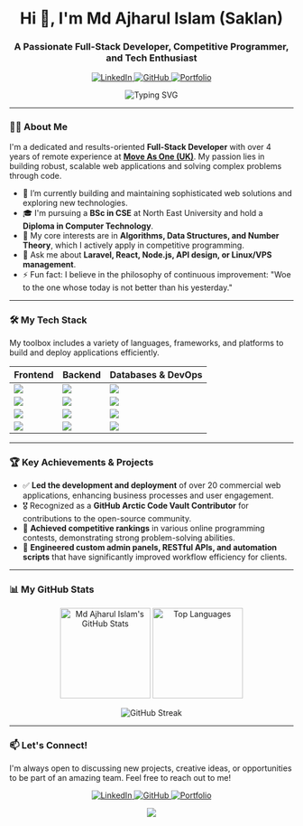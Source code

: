 <h1 align="center">Hi 👋, I'm Md Ajharul Islam (Saklan)</h1>
<h3 align="center">A Passionate Full-Stack Developer, Competitive Programmer, and Tech Enthusiast</h3>

<p align="center">
  <a href="https://linkedin.com/in/saklanbd" target="_blank">
    <img src="https://img.shields.io/badge/LinkedIn-0077B5?style=for-the-badge&logo=linkedin&logoColor=white" alt="LinkedIn"/>
  </a>
  <a href="https://github.com/saklan" target="_blank">
    <img src="https://img.shields.io/badge/GitHub-181717?style=for-the-badge&logo=github&logoColor=white" alt="GitHub"/>
  </a>
  <a href="https://your-portfolio-link.com" target="_blank"> <!-- 👈 IMPORTANT: Add your portfolio link here -->
    <img src="https://img.shields.io/badge/Portfolio-D14836?style=for-the-badge&logo=google-chrome&logoColor=white" alt="Portfolio"/>
  </a>
</p>

<p align="center">
  <img src="https://readme-typing-svg.demolab.com?font=Fira+Code&pause=1000&color=5EEAD4¢er=true&vCenter=true&width=435&lines=Full-Stack+Development+with+Laravel+%26+React;Solving+Complex+Problems+with+Algorithms;Automating+Workflows+on+Linux/VPS;API+Development+and+Integration" alt="Typing SVG" />
</p>

---

### 👨‍💻 About Me

I'm a dedicated and results-oriented **Full-Stack Developer** with over 4 years of remote experience at **[Move As One (UK)](https://moveasone.co.uk/about)**. My passion lies in building robust, scalable web applications and solving complex problems through code.

- 🔭 I’m currently building and maintaining sophisticated web solutions and exploring new technologies.
- 🎓 I'm pursuing a **BSc in CSE** at North East University and hold a **Diploma in Computer Technology**.
- 🌱 My core interests are in **Algorithms, Data Structures, and Number Theory**, which I actively apply in competitive programming.
- 💬 Ask me about **Laravel, React, Node.js, API design, or Linux/VPS management**.
- ⚡ Fun fact: I believe in the philosophy of continuous improvement: "Woe to the one whose today is not better than his yesterday."

---

### 🛠️ My Tech Stack

My toolbox includes a variety of languages, frameworks, and platforms to build and deploy applications efficiently.

| Frontend                                                                                                                                                             | Backend                                                                                                                                                                        | Databases & DevOps                                                                                                                                                                       |
| -------------------------------------------------------------------------------------------------------------------------------------------------------------------- | ------------------------------------------------------------------------------------------------------------------------------------------------------------------------------ | ---------------------------------------------------------------------------------------------------------------------------------------------------------------------------------------- |
| <img src="https://img.shields.io/badge/React-20232A?style=for-the-badge&logo=react&logoColor=61DAFB" />                                                                | <img src="https://img.shields.io/badge/PHP-777BB4?style=for-the-badge&logo=php&logoColor=white" />                                                                              | <img src="https://img.shields.io/badge/MySQL-4479A1?style=for-the-badge&logo=mysql&logoColor=white" />                                                                                    |
| <img src="https://img.shields.io/badge/JavaScript-F7DF1E?style=for-the-badge&logo=javascript&logoColor=black" />                                                       | <img src="https://img.shields.io/badge/Laravel-FF2D20?style=for-the-badge&logo=laravel&logoColor=white" />                                                                      | <img src="https://img.shields.io/badge/Linux-FCC624?style=for-the-badge&logo=linux&logoColor=black" />                                                                                     |
| <img src="https://img.shields.io/badge/HTML5-E34F26?style=for-the-badge&logo=html5&logoColor=white" />                                                                   | <img src="https://img.shields.io/badge/Node.js-339933?style=for-the-badge&logo=nodedotjs&logoColor=white" />                                                                     | <img src="https://img.shields.io/badge/VPS_Hosting-0078D6?style=for-the-badge&logo=digitalocean&logoColor=white" />                                                                       |
| <img src="https://img.shields.io/badge/CSS3-1572B6?style=for-the-badge&logo=css3&logoColor=white" />                                                                    | <img src="https://img.shields.io/badge/Git-F05032?style=for-the-badge&logo=git&logoColor=white" />                                                                              | <img src="https://img.shields.io/badge/GitHub-181717?style=for-the-badge&logo=github&logoColor=white" />                                                                                   |

---

### 🏆 Key Achievements & Projects

- ✅ **Led the development and deployment** of over 20 commercial web applications, enhancing business processes and user engagement.
- 🎖️ Recognized as a **GitHub Arctic Code Vault Contributor** for contributions to the open-source community.
- 🧠 **Achieved competitive rankings** in various online programming contests, demonstrating strong problem-solving abilities.
- 🧪 **Engineered custom admin panels, RESTful APIs, and automation scripts** that have significantly improved workflow efficiency for clients.

---

### 📊 My GitHub Stats

<p align="center">
  <img src="https://github-readme-stats.vercel.app/api?username=saklan&show_icons=true&theme=radical&rank_icon=github&hide_border=true" alt="Md Ajharul Islam's GitHub Stats" height="160"/>
  <img src="https://github-readme-stats.vercel.app/api/top-langs/?username=saklan&layout=compact&theme=radical&hide_border=true" alt="Top Languages" height="160"/>
</p>

<p align="center">
  <img src="https://github-readme-streak-stats.herokuapp.com/?user=saklan&theme=radical&hide_border=true" alt="GitHub Streak" />
</p>

---

### 📫 Let's Connect!

I'm always open to discussing new projects, creative ideas, or opportunities to be part of an amazing team. Feel free to reach out to me!

<p align="center">
  <a href="https://linkedin.com/in/saklanbd" target="_blank">
    <img src="https://img.shields.io/badge/LinkedIn-0077B5?style=for-the-badge&logo=linkedin&logoColor=white" alt="LinkedIn"/>
  </a>
  <a href="https://github.com/saklan" target="_blank">
    <img src="https://img.shields.io/badge/GitHub-181717?style=for-the-badge&logo=github&logoColor=white" alt="GitHub"/>
  </a>
  <a href="https://your-portfolio-link.com" target="_blank"> <!-- 👈 Add your portfolio link here again -->
    <img src="https://img.shields.io/badge/Portfolio-D14836?style=for-the-badge&logo=google-chrome&logoColor=white" alt="Portfolio"/>
  </a>
</p>

<p align="center">
  <img src="https://capsule-render.vercel.app/api?type=waving&color=5EEAD4&height=150§ion=footer"/>
</p>
